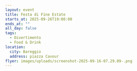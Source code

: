 ```yaml
---
layout: event
title: Festa di Fine Estate
starts_at: 2025-09-26T19:00:00
ends_at: ""
all_day: false
tags:
  - Divertimento
  - Food & Drink
location:
  city: Bareggio
  address: piazza Cavour
flyer: images/uploads/screenshot-2025-09-16-07.29.09-.png
---
```

